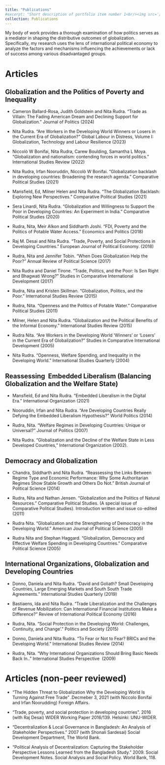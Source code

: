 ```yaml
---
title: "Publications"
#excerpt: "Short description of portfolio item number 1<br/><img src='/images/500x300.png'>"
collection: Publications
---
```


My body of work provides a thorough examination of how politics serves as a mediator in shaping the distributive outcomes of globalization. Specifically, my research uses the lens of international political economy to analyze the factors and mechanisms influencing the achievements or lack of success among various disadvantaged groups.

Articles
======

Globalization and the Politics of Poverty and Inequality
------

* Cameron Ballard-Rosa, Judith Goldstein and Nita Rudra. “Trade as Villain: The Fading American Dream and Declining Support for Globalization.” Journal of Politics (2024)

* Nita Rudra. “Are Workers in the Developing World Winners or Losers in the Current Era of Globalization?” Global Labour in Distress, Volume I: Globalization, Technology and Labour Resilience (2023)

* Niccolò W Bonifai, Nita Rudra, Carew Boulding, Samantha L Moya. “Globalization and nationalism: contending forces in world politics.” International Studies Review (2022)

* Nita Rudra, Irfan Nooruddin, Niccolò W Bonifai. “Globalization backlash in developing countries: Broadening the research agenda.” Comparative Political Studies (2021)

* Mansfield, Ed, Milner Helen and Nita Rudra. “The Globalization Backlash: Exploring New Perspectives.” Comparative Political Studies (2021)

*  Sera Linardi, Nita Rudra. “Globalization and Willingness to Support the Poor in Developing Countries: An Experiment in India.” Comparative Political Studies (2020)

* Rudra, Nita, Meir Alkon and Siddharth Joshi. “FDI, Poverty and the Politics of Potable Water Access.” Economics and Politics (2018)

* Raj M. Desai and Nita Rudra. “Trade, Poverty, and Social Protections in Developing Countries.” European Journal of Political Economy. (2018)

* Rudra, Nita and Jennifer Tobin. “When Does Globalization Help the Poor?” Annual Review of Political Science (2017)

* Nita Rudra and Daniel Tirone. “Trade, Politics, and the Poor: Is Sen Right and Bhagwati Wrong?” Studies in Comparative International Development (2017)

* Rudra, Nita and Kristen Skillman. “Globalization, Politics, and the Poor.” International Studies Review (2015)

* Rudra, Nita. “Openness and the Politics of Potable Water.” Comparative Political Studies (2011)

* Milner, Helen and Nita Rudra. “Globalization and the Political Benefits of the Informal Economy.” International Studies Review (2015)

* Rudra Nita. “Are Workers in the Developing World ‘Winners’ or ‘Losers’ in the Current Era of Globalization?” Studies in Comparative International Development (2005)

* Nita Rudra. “Openness, Welfare Spending, and Inequality in the Developing World.” International Studies Quarterly (2004)


Reassessing  Embedded Liberalism (Balancing Globalization and the Welfare State)
------

* Mansfield, Ed and Nita Rudra. “Embedded Liberalism in the Digital Era.” International Organization (2021)

* Nooruddin, Irfan and Nita Rudra. “Are Developing Countries Really Defying the Embedded Liberalism Hypothesis?” World Politics (2014)

* Rudra, Nita. “Welfare Regimes in Developing Countries: Unique or Universal?” Journal of Politics (2007)

* Nita Rudra. “Globalization and the Decline of the Welfare State in Less Developed Countries,” International Organization (2002).


Democracy and Globalization
------

* Chandra, Siddharth and Nita Rudra. “Reassessing the Links Between Regime Type and Economic Performance: Why Some Authoritarian Regimes Show Stable Growth and Others Do Not.” British Journal of Political Science (2014)

* Rudra, Nita and Nathan Jensen. “Globalization and the Politics of Natural Resources.” Comparative Political Studies. (A special issue of Comparative Political Studies). Introduction written and issue co-edited (2011)

* Rudra Nita. “Globalization and the Strengthening of Democracy in the Developing World.” American Journal of Political Science (2005)

* Rudra Nita and Stephan Haggard. “Globalization, Democracy and Effective Welfare Spending in Developing Countries.” Comparative Political Science (2005)


International Organizations, Globalization and Developing Countries
------

* Donno, Daniela and Nita Rudra. “David and Goliath? Small Developing Countries, Large Emerging Markets and South South Trade Agreements.” International Studies Quarterly (2019)

* Bastiaens, Ida and Nita Rudra. “Trade Liberalization and the Challenges of Revenue Mobilization: Can International Financial Institutions Make a Difference?” Review of International Political Economy (2016)

* Rudra, Nita. “Social Protection in the Developing World: Challenges, Continuity, and Change’.” Politics and Society (2015)

* Donno, Daniela and Nita Rudra. “To Fear or Not to Fear? BRICs and the Developing World.” International Studies Review (2014)

* Rudra, Nita. “Why International Organizations Should Bring Basic Needs Back In..” International Studies Perspective  (2009)


Articles (non-peer reviewed)
======

* “The Hidden Threat to Globalization Why the Developing World Is Turning Against Free Trade” .Decmeber 3, 2021 (with Niccolo Bonifai and Irfan Noorudding) Foreign Affairs.

* “Trade, poverty, and social protection in developing countries”. 2016 (with Raj Desai) WIDER Working Paper 2016/139. Helsinki: UNU-WIDER.

* “Decentralization & Local Governance in Bangladesh: An Analysis of Stakeholder Perspectives.” 2007 (with Shonali Sardesai) Social Development Department, The World Bank.

* “Political Analysis of Decentralization: Capturing the Stakeholder Perspective Lessons Learned from the Bangladesh Study.” 2009. Social Development Notes. Social Analysis and Social Policy. World Bank, 118.


